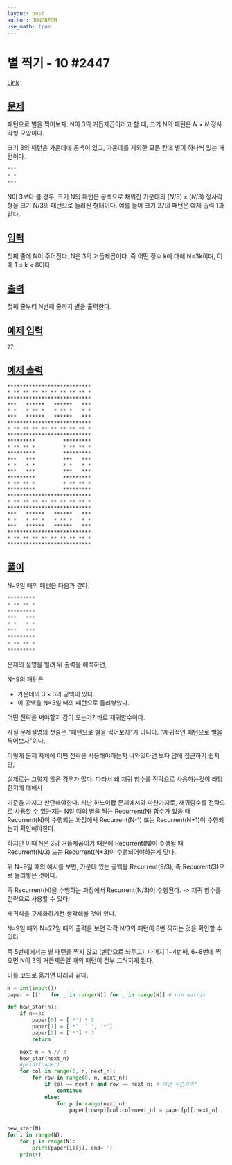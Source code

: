 ```yaml
---
layout: post
author: JUNGBEOM
use_math: true
---
```


# 별 찍기 - 10 #2447

[Link](https://www.acmicpc.net/problem/12865)



## <u>문제</u>

패턴으로 별을 찍어보자. N이 3의 거듭제곱이라고 할 때, 크기 N의 패턴은 $N \times N$ 정사각형 모양이다.

크기 3의 패턴은 가운데에 공백이 있고, 가운데를 제외한 모든 칸에 별이 하나씩 있는 패턴이다.

```python
***
* *
***
```

N이 3보다 클 경우, 크기 N의 패턴은 공백으로 채워진 가운데의 $(N/3) \times (N/3)$ 정사각형을 크기 N/3의 패턴으로 둘러싼 형태이다. 예를 들어 크기 27의 패턴은 예제 출력 1과 같다.



## <u>입력</u>

첫째 줄에 N이 주어진다. N은 3의 거듭제곱이다. 즉 어떤 정수 k에 대해 N=3k이며, 이때 1 ≤ k < 8이다.



## <u>출력</u>

첫째 줄부터 N번째 줄까지 별을 출력한다.



## <u>예제 입력</u>

```
27
```



## <u>예제 출력</u>

```
***************************
* ** ** ** ** ** ** ** ** *
***************************
***   ******   ******   ***
* *   * ** *   * ** *   * *
***   ******   ******   ***
***************************
* ** ** ** ** ** ** ** ** *
***************************
*********         *********
* ** ** *         * ** ** *
*********         *********
***   ***         ***   ***
* *   * *         * *   * *
***   ***         ***   ***
*********         *********
* ** ** *         * ** ** *
*********         *********
***************************
* ** ** ** ** ** ** ** ** *
***************************
***   ******   ******   ***
* *   * ** *   * ** *   * *
***   ******   ******   ***
***************************
* ** ** ** ** ** ** ** ** *
***************************
```



## <u>풀이</u>

N=9일 때의 패턴은 다음과 같다.

```python
*********
* ** ** *
*********
***   ***
* *   * *
***   ***
*********
* ** ** *
*********
```

문제의 설명을 빌려 위 출력을 해석하면,

N=9의 패턴은

- 가운데의 $3\times 3$의 공백이 있다.
- 이 공백을 N=3일 때의 패턴으로 둘러쌓았다.



어떤 전략을 써야할지 감이 오는가? 바로 재귀함수이다.

사실 문제설명의 첫줄은 "패턴으로 별을 찍어보자"가 아니다. "재귀적인 패턴으로 별을 찍어보자"이다.

이렇게 문제 자체에 어떤 전략을 사용해야하는지 나와있다면 보다 답에 접근하기 쉽지만,

실제로는 그렇지 않은 경우가 많다. 따라서 왜 재귀 함수를 전략으로 사용하는것이 타당한지에 대해서

기준을 가지고 판단해야한다. 지난 하노이탑 문제에서와 마찬가지로, 재귀함수를 전략으로 사용할 수 있는지는 N일 때의 별을 찍는 Recurrent(N) 함수가 있을 때 Recurrent(N)이 수행되는 과정에서 Recurrent(N-1) 또는 Recurrent(N+1)이 수행되는지 확인해야한다.

하지만 이때 N은 3의 거듭제곱이기 때문에 Recurrent(N)이 수행될 때 Recurrent(N/3) 또는 Recurrent(N*3)이 수행되어야하는게 맞다.

위 N=9일 때의 예시를 보면, 가운데 있는 공백을 Recurrent(9/3), 즉 Recurrent(3)으로 둘러쌓은 것이다.

즉 Recurrent(N)을 수행하는 과정에서 Recurrent(N/3)이 수행된다. -> 재귀 함수를 전략으로 사용할 수 있다!



재귀식을 구체화하기전 생각해볼 것이 있다.

N=9일 때와 N=27일 때의 출력을 보면 각각 N/3의 패턴이 8번 찍히는 것을 확인할 수 있다.

즉 5번째에서는 별 패턴을 찍지 않고 (빈칸으로 놔두고), 나머지 1~4번째, 6~8번에 찍으면 N이 3의 거듭제곱일 때의 패턴이 전부 그려지게 된다.

이를 코드로 옮기면 아래와 같다.

```python
N = int(input())
paper = [[' ' for _ in range(N)] for _ in range(N)] # nxn matrix

def hew_star(n):
    if n==3:
        paper[0] = ['*'] * 3
        paper[1] = ['*', ' ', '*']
        paper[2] = ['*'] * 3
        return

    next_n = n // 3
    hew_star(next_n)
    #print(paper)
    for col in range(0, n, next_n):
        for row in range(0, n, next_n):
            if col == next_n and row == next_n: # 이건 무슨의미?
                continue
            else:
                for p in range(next_n):
                    paper[row+p][col:col+next_n] = paper[p][:next_n]


hew_star(N)
for i in range(N):
    for j in range(N):
        print(paper[i][j], end='')
    print()
```

